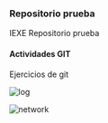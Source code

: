 ### Repositorio prueba

IEXE Repositorio prueba 

 #### Actividades GIT

Ejercicios de git

![log](https://user-images.githubusercontent.com/28026600/146665785-593bf769-47c8-4a46-98f5-76fd71365c77.png)

![network](https://user-images.githubusercontent.com/28026600/146665893-3dd8c4f4-c374-44da-a1ad-f8584756e840.png)
